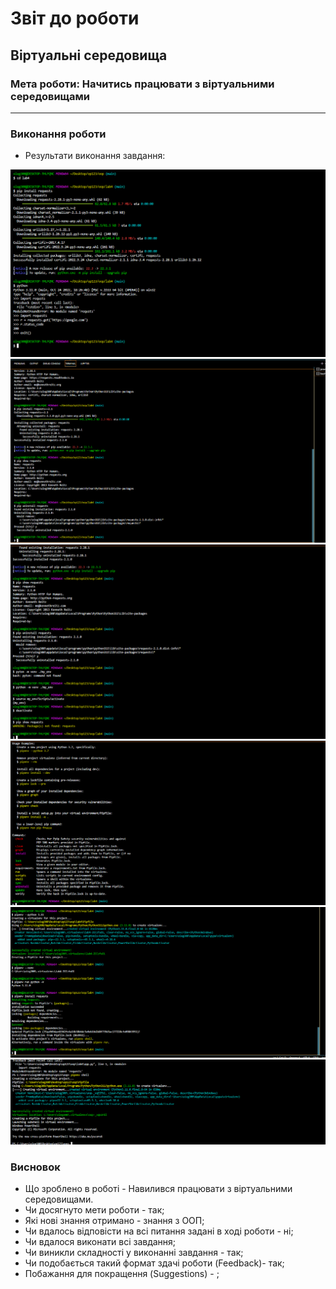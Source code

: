 # Звіт до роботи
## Віртуальні середовища
### Мета роботи: Начитись працювати з віртуальними середовищами
---
### Виконання роботи
- Результати виконання завдання:

![alt text](https://github.com/OlegKolobych/oop/raw/main/lab4/img/Screenshot_1.png)
![alt text](https://github.com/OlegKolobych/oop/raw/main/lab4/img/Screenshot_2.png)
![alt text](https://github.com/OlegKolobych/oop/raw/main/lab4/img/Screenshot_3.png)
![alt text](https://github.com/OlegKolobych/oop/raw/main/lab4/img/Screenshot_4.png)
![alt text](https://github.com/OlegKolobych/oop/raw/main/lab4/img/Screenshot_5.png)
![alt text](https://github.com/OlegKolobych/oop/raw/main/lab4/img/Screenshot_6.png)



### Висновок
- Що зроблено в роботі - Навилився працювати з віртуальними середовищами.
- Чи досягнуто мети роботи - так;
- Які нові знання отримано - знання з ООП;
- Чи вдалось відповісти на всі питання задані в ході роботи - ні;
- Чи вдалося виконати всі завдання;
- Чи виникли складності у виконанні завдання - так;
- Чи подобається такий формат здачі роботи (Feedback)- так;
- Побажання для покращення (Suggestions) - ;